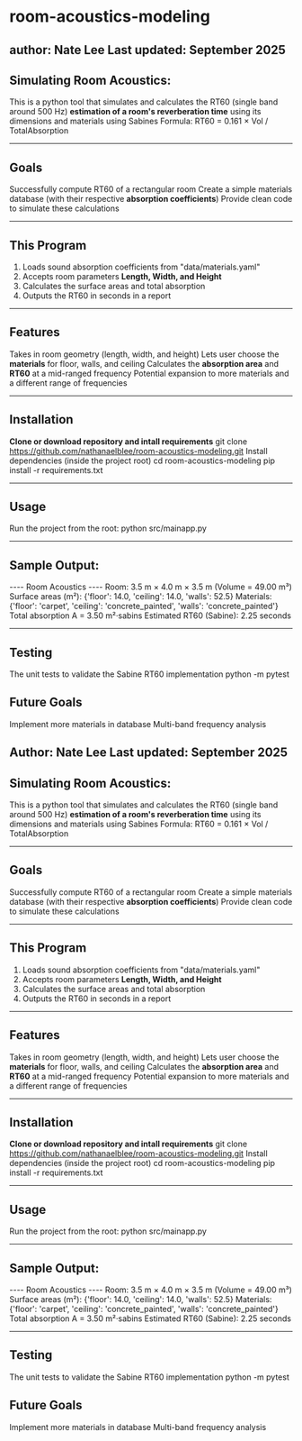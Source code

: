 # room-acoustics-modeling
author: Nate Lee
Last updated: September 2025
---

## Simulating Room Acoustics:
This is a python tool that simulates and calculates the RT60 (single band around 500 Hz) **estimation of a room's reverberation time** using its dimensions and materials using Sabines Formula:
RT60 = 0.161 × Vol / TotalAbsorption

---

## Goals
Successfully compute RT60 of a rectangular room
Create a simple materials database (with their respective **absorption coefficients**)
Provide clean code to simulate these calculations

---

## This Program
1. Loads sound absorption coefficients from "data/materials.yaml"
2. Accepts room parameters **Length, Width, and Height**
3. Calculates the surface areas and total absorption 
4. Outputs the RT60 in seconds in a report

---

## Features
Takes in room geometry (length, width, and height)
Lets user choose the **materials** for floor, walls, and ceiling
Calculates the **absorption area** and **RT60** at a mid-ranged frequency
Potential expansion to more materials and a different range of frequencies

---

## Installation
**Clone or download repository and intall requirements**
git clone https://github.com/nathanaelblee/room-acoustics-modeling.git
Install dependencies (inside the project root)
cd room-acoustics-modeling
pip install -r requirements.txt

---

## Usage
Run the project from the root:
python src/mainapp.py

---

## Sample Output:
---- Room Acoustics ----
Room: 3.5 m × 4.0 m × 3.5 m  (Volume = 49.00 m³)
Surface areas (m²): {'floor': 14.0, 'ceiling': 14.0, 'walls': 52.5}
Materials: {'floor': 'carpet', 'ceiling': 'concrete_painted', 'walls': 'concrete_painted'}
Total absorption A = 3.50 m²·sabins
Estimated RT60 (Sabine): 2.25 seconds

---

## Testing
The unit tests to validate the Sabine RT60 implementation
python -m pytest

## Future Goals
Implement more materials in database
Multi-band frequency analysis



Author: Nate Lee
Last updated: September 2025
---

## Simulating Room Acoustics:
This is a python tool that simulates and calculates the RT60 (single band around 500 Hz) **estimation of a room's reverberation time** using its dimensions and materials using Sabines Formula:
RT60 = 0.161 × Vol / TotalAbsorption

---

## Goals
Successfully compute RT60 of a rectangular room
Create a simple materials database (with their respective **absorption coefficients**)
Provide clean code to simulate these calculations

---

## This Program
1. Loads sound absorption coefficients from "data/materials.yaml"
2. Accepts room parameters **Length, Width, and Height**
3. Calculates the surface areas and total absorption 
4. Outputs the RT60 in seconds in a report

---

## Features
Takes in room geometry (length, width, and height)
Lets user choose the **materials** for floor, walls, and ceiling
Calculates the **absorption area** and **RT60** at a mid-ranged frequency
Potential expansion to more materials and a different range of frequencies

---

## Installation
**Clone or download repository and intall requirements**
git clone https://github.com/nathanaelblee/room-acoustics-modeling.git
Install dependencies (inside the project root)
cd room-acoustics-modeling
pip install -r requirements.txt

---

## Usage
Run the project from the root:
python src/mainapp.py

---

## Sample Output:
---- Room Acoustics ----
Room: 3.5 m × 4.0 m × 3.5 m  (Volume = 49.00 m³)
Surface areas (m²): {'floor': 14.0, 'ceiling': 14.0, 'walls': 52.5}
Materials: {'floor': 'carpet', 'ceiling': 'concrete_painted', 'walls': 'concrete_painted'}
Total absorption A = 3.50 m²·sabins
Estimated RT60 (Sabine): 2.25 seconds

---

## Testing
The unit tests to validate the Sabine RT60 implementation
python -m pytest

## Future Goals
Implement more materials in database
Multi-band frequency analysis

